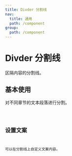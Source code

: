 ```yaml
---
title: Divder 分割线
nav:
  title: 通用
  path: /component
group:
  path: /component
---
```


# Divder 分割线

区隔内容的分割线。

## 基本使用

对不同章节的文本段落进行分割。

<code src="./demo/index.tsx" />

## 设置文案

可以在分割线上自定义文案内容。

<code src="./demo/index2.tsx" />

<API>